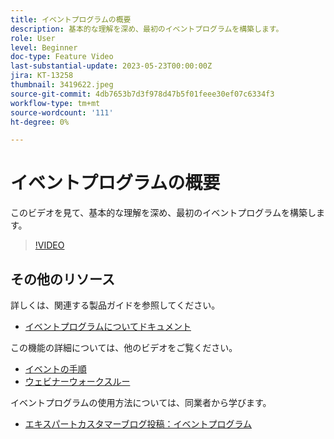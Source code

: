 ```yaml
---
title: イベントプログラムの概要
description: 基本的な理解を深め、最初のイベントプログラムを構築します。
role: User
level: Beginner
doc-type: Feature Video
last-substantial-update: 2023-05-23T00:00:00Z
jira: KT-13258
thumbnail: 3419622.jpeg
source-git-commit: 4db7653b7d3f978d47b5f01feee30ef07c6334f3
workflow-type: tm+mt
source-wordcount: '111'
ht-degree: 0%

---
```



# イベントプログラムの概要

このビデオを見て、基本的な理解を深め、最初のイベントプログラムを構築します。

>[!VIDEO](https://video.tv.adobe.com/v/3419622/?learn=on)

## その他のリソース

詳しくは、関連する製品ガイドを参照してください。

* [イベントプログラムについてドキュメント](https://experienceleague.adobe.com/docs/marketo/using/product-docs/demand-generation/events/understanding-events/understanding-event-programs.html?lang=en)

この機能の詳細については、他のビデオをご覧ください。
* [イベントの手順](https://experienceleague.adobe.com/docs/marketo-learn/tutorials/events/events-watch.html?lang=en)
* [ウェビナーウォークスルー](https://experienceleague.adobe.com/docs/marketo-learn/tutorials/events/webinar-watch.html?lang=en)

イベントプログラムの使用方法については、同業者から学びます。
* [エキスパートカスタマーブログ投稿：イベントプログラム](https://nation.marketo.com/t5/product-blogs/marketo-success-series-event-programs/ba-p/299191)

